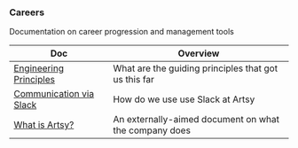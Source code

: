 ### Careers

Documentation on career progression and management tools

<!-- prettier-ignore-start -->
<!-- start_toc -->
| Doc | Overview |
|--|--|
| [Engineering Principles](/culture/engineering-principles.md#readme) | What are the guiding principles that got us this far |
| [Communication via Slack](/culture/slack.md#readme) | How do we use use Slack at Artsy |
| [What is Artsy?](/culture/what-is-artsy.md#readme) | An externally-aimed document on what the company does |
<!-- end_toc -->
<!-- prettier-ignore-end -->
